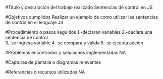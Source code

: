 #Título y descripción del trabajo realizado
Sentencias de control en JS


#Objetivos cumplidos
Realizar un ejemplo de como utilizar las sentencias de control en el lenguaje JS


#Procedimiento o pasos seguidos
1.-declaran variables 
2.-declara una sentencia de control  
3.-se ingresa variable
4.-se compara y valida
5.-se ejecuta accion


#Problemas encontrados y soluciones implementadas
NA


#Capturas de pantalla o diagramas relevantes



#Referencias o recursos utilizados
NA
